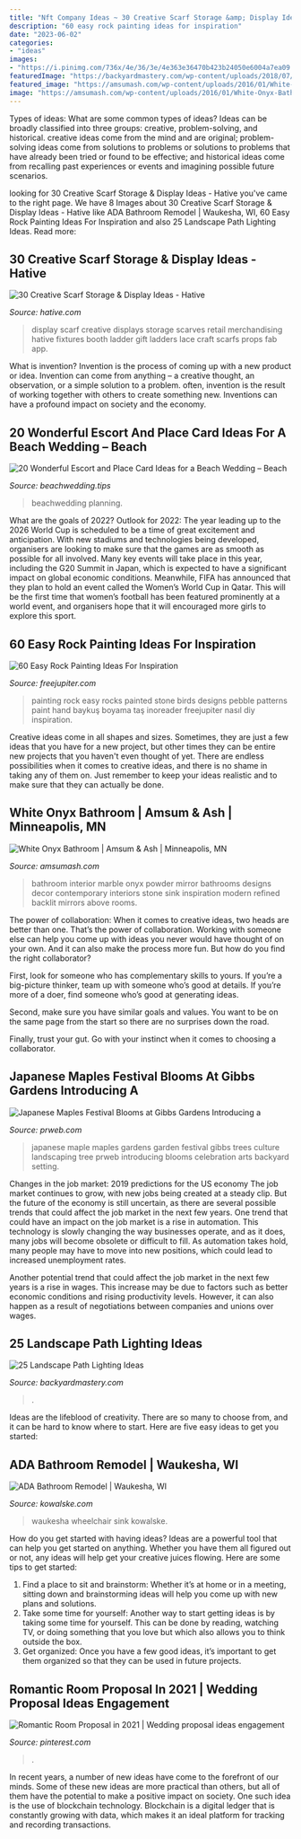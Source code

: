 ```yaml
---
title: "Nft Company Ideas ~ 30 Creative Scarf Storage &amp; Display Ideas"
description: "60 easy rock painting ideas for inspiration"
date: "2023-06-02"
categories:
- "ideas"
images:
- "https://i.pinimg.com/736x/4e/36/3e/4e363e36470b423b24050e6004a7ea09.jpg"
featuredImage: "https://backyardmastery.com/wp-content/uploads/2018/07/12-landscape-path-lighting.jpg"
featured_image: "https://amsumash.com/wp-content/uploads/2016/01/White-Onyx-Bathroom-1.jpg"
image: "https://amsumash.com/wp-content/uploads/2016/01/White-Onyx-Bathroom-1.jpg"
---
```



Types of ideas: What are some common types of ideas?
Ideas can be broadly classified into three groups: creative, problem-solving, and historical. creative ideas come from the mind and are original; problem-solving ideas come from solutions to problems or solutions to problems that have already been tried or found to be effective; and historical ideas come from recalling past experiences or events and imagining possible future scenarios.

	

		
looking for 30 Creative Scarf Storage &amp; Display Ideas - Hative you've came to the right page. We have 8 Images about 30 Creative Scarf Storage &amp; Display Ideas - Hative like ADA Bathroom Remodel | Waukesha, WI, 60 Easy Rock Painting Ideas For Inspiration and also 25 Landscape Path Lighting Ideas. Read more:
		
    
## 30 Creative Scarf Storage &amp; Display Ideas - Hative

<img loading=lazy src="https://hative.com/wp-content/uploads/2015/03/scarf-storage-ideas/18-creative-scarf-storage-and-display-ideas.jpg" onerror="this.onerror=null;this.src='https://tse1.mm.bing.net/th?id=OIP.c5J0HupbKDhjwNlEKR3-MwHaMY&amp;pid=15.1';" alt="30 Creative Scarf Storage &amp; Display Ideas - Hative">

_Source: hative.com_

>display scarf creative displays storage scarves retail merchandising hative fixtures booth ladder gift ladders lace craft scarfs props fab app. 

	

What is invention?
Invention is the process of coming up with a new product or idea. Invention can come from anything – a creative thought, an observation, or a simple solution to a problem. often, invention is the result of working together with others to create something new. Inventions can have a profound impact on society and the economy.

    
## 20 Wonderful Escort And Place Card Ideas For A Beach Wedding – Beach

<img loading=lazy src="https://beachwedding.tips/wp-content/uploads/2016/04/Place-card-ideas.jpg" onerror="this.onerror=null;this.src='https://tse3.mm.bing.net/th?id=OIP.G4K0qphkWJDuWPaFA8JLBwHaQp&amp;pid=15.1';" alt="20 Wonderful Escort and Place Card Ideas for a Beach Wedding – Beach">

_Source: beachwedding.tips_

>beachwedding planning. 

	

What are the goals of 2022?
Outlook for 2022: The year leading up to the 2026 World Cup is scheduled to be a time of great excitement and anticipation. With new stadiums and technologies being developed, organisers are looking to make sure that the games are as smooth as possible for all involved. Many key events will take place in this year, including the G20 Summit in Japan, which is expected to have a significant impact on global economic conditions. Meanwhile, FIFA has announced that they plan to hold an event called the Women’s World Cup in Qatar. This will be the first time that women’s football has been featured prominently at a world event, and organisers hope that it will encouraged more girls to explore this sport.

    
## 60 Easy Rock Painting Ideas For Inspiration

<img loading=lazy src="http://www.freejupiter.com/wp-content/uploads/2017/03/Easy-Rock-Painting-Ideas-24.jpg" onerror="this.onerror=null;this.src='https://tse2.mm.bing.net/th?id=OIP.mXbJ4gDFulYSpNHLzRzdHAHaLI&amp;pid=15.1';" alt="60 Easy Rock Painting Ideas For Inspiration">

_Source: freejupiter.com_

>painting rock easy rocks painted stone birds designs pebble patterns paint hand baykuş boyama taş inoreader freejupiter nasıl diy inspiration. 

	

Creative ideas come in all shapes and sizes. Sometimes, they are just a few ideas that you have for a new project, but other times they can be entire new projects that you haven't even thought of yet. There are endless possibilities when it comes to creative ideas, and there is no shame in taking any of them on. Just remember to keep your ideas realistic and to make sure that they can actually be done.

    
## White Onyx Bathroom | Amsum &amp; Ash | Minneapolis, MN

<img loading=lazy src="https://amsumash.com/wp-content/uploads/2016/01/White-Onyx-Bathroom-1.jpg" onerror="this.onerror=null;this.src='https://tse1.mm.bing.net/th?id=OIP.bnAbUM2Ld-kABgq8DW1P9AHaMa&amp;pid=15.1';" alt="White Onyx Bathroom | Amsum &amp; Ash | Minneapolis, MN">

_Source: amsumash.com_

>bathroom interior marble onyx powder mirror bathrooms designs decor contemporary interiors stone sink inspiration modern refined backlit mirrors above rooms. 

	

The power of collaboration:
When it comes to creative ideas, two heads are better than one. That’s the power of collaboration.
Working with someone else can help you come up with ideas you never would have thought of on your own. And it can also make the process more fun. But how do you find the right collaborator?

First, look for someone who has complementary skills to yours. If you’re a big-picture thinker, team up with someone who’s good at details. If you’re more of a doer, find someone who’s good at generating ideas.

Second, make sure you have similar goals and values. You want to be on the same page from the start so there are no surprises down the road.

Finally, trust your gut. Go with your instinct when it comes to choosing a collaborator.

    
## Japanese Maples Festival Blooms At Gibbs Gardens Introducing A

<img loading=lazy src="http://ww1.prweb.com/prfiles/2013/10/08/11211261/IMG_3548.jpg" onerror="this.onerror=null;this.src='https://tse1.mm.bing.net/th?id=OIP.IgdjwrLDMgvOlSuenXMM9wHaFj&amp;pid=15.1';" alt="Japanese Maples Festival Blooms at Gibbs Gardens Introducing a">

_Source: prweb.com_

>japanese maple maples gardens garden festival gibbs trees culture landscaping tree prweb introducing blooms celebration arts backyard setting. 

	

Changes in the job market: 2019 predictions for the US economy
The job market continues to grow, with new jobs being created at a steady clip. But the future of the economy is still uncertain, as there are several possible trends that could affect the job market in the next few years. 
One trend that could have an impact on the job market is a rise in automation. This technology is slowly changing the way businesses operate, and as it does, many jobs will become obsolete or difficult to fill. As automation takes hold, many people may have to move into new positions, which could lead to increased unemployment rates. 

Another potential trend that could affect the job market in the next few years is a rise in wages. This increase may be due to factors such as better economic conditions and rising productivity levels. However, it can also happen as a result of negotiations between companies and unions over wages.

    
## 25 Landscape Path Lighting Ideas

<img loading=lazy src="https://backyardmastery.com/wp-content/uploads/2018/07/12-landscape-path-lighting.jpg" onerror="this.onerror=null;this.src='https://tse1.mm.bing.net/th?id=OIP.5VplijFXo_IVi0P1tBC6kQHaLI&amp;pid=15.1';" alt="25 Landscape Path Lighting Ideas">

_Source: backyardmastery.com_

>. 

	

Ideas are the lifeblood of creativity. There are so many to choose from, and it can be hard to know where to start. Here are five easy ideas to get you started:

    
## ADA Bathroom Remodel | Waukesha, WI

<img loading=lazy src="https://kowalske.com/wp-content/uploads/2020/11/ADA-bathroom-sink-768x1153.jpg" onerror="this.onerror=null;this.src='https://tse2.mm.bing.net/th?id=OIP.G6Or3r4VWp2_EiF5K0y0OgHaLH&amp;pid=15.1';" alt="ADA Bathroom Remodel | Waukesha, WI">

_Source: kowalske.com_

>waukesha wheelchair sink kowalske. 

	

How do you get started with having ideas?
Ideas are a powerful tool that can help you get started on anything. Whether you have them all figured out or not, any ideas will help get your creative juices flowing. Here are some tips to get started: 
1. Find a place to sit and brainstorm: Whether it’s at home or in a meeting, sitting down and brainstorming ideas will help you come up with new plans and solutions. 
2. Take some time for yourself: Another way to start getting ideas is by taking some time for yourself. This can be done by reading, watching TV, or doing something that you love but which also allows you to think outside the box. 
3. Get organized: Once you have a few good ideas, it’s important to get them organized so that they can be used in future projects.

    
## Romantic Room Proposal In 2021 | Wedding Proposal Ideas Engagement

<img loading=lazy src="https://i.pinimg.com/736x/4e/36/3e/4e363e36470b423b24050e6004a7ea09.jpg" onerror="this.onerror=null;this.src='https://tse3.mm.bing.net/th?id=OIP.6Bj0umooY1fkEpRX0XeT7wHaNK&amp;pid=15.1';" alt="Romantic Room Proposal in 2021 | Wedding proposal ideas engagement">

_Source: pinterest.com_

>. 

	

In recent years, a number of new ideas have come to the forefront of our minds. Some of these new ideas are more practical than others, but all of them have the potential to make a positive impact on society. One such idea is the use of blockchain technology. Blockchain is a digital ledger that is constantly growing with data, which makes it an ideal platform for tracking and recording transactions.

